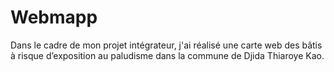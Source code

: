 # Webmapp
Dans le cadre de mon projet intégrateur, j'ai réalisé une carte web des bâtis à risque d’exposition au paludisme dans la commune de Djida Thiaroye Kao.
